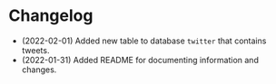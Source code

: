 # Changelog

* (2022-02-01) Added new table to database `twitter` that contains tweets.
* (2022-01-31) Added README for documenting information and changes.